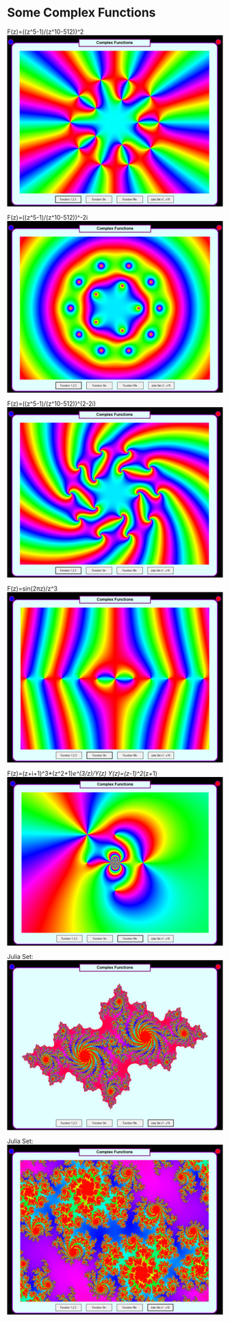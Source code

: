 ﻿# Some Complex Functions
F(z)=((z^5-1)/(z^10-512))^2
![](./images/Untitled1.jpg)

F(z)=((z^5-1)/(z^10-512))^-2i
![](./images/Untitled2.jpg)

F(z)=((z^5-1)/(z^10-512))^(2-2i)
![](./images/Untitled3.jpg)

F(z)=sin(2πz)/z^3
![](./images/Untitled4.jpg)

F(z)=(z+i+1)^3*(z^2+1)*e^(3/z)/Y(z)
Y(z)=(z-1)^2*(z+1)
![](./images/Untitled5.jpg)

Julia Set:
![](./images/Untitled6.jpg)

Julia Set:
![](./images/Untitled7.jpg)
